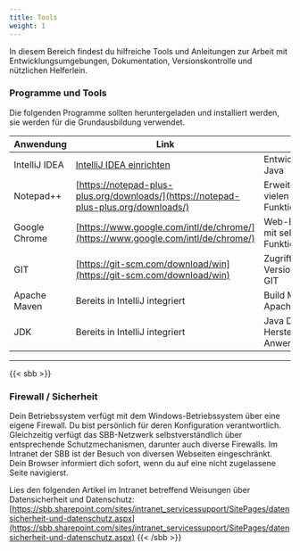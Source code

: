 ```yaml
---
title: Tools
weight: 1
---
```


In diesem Bereich findest du hilfreiche Tools und Anleitungen zur Arbeit mit Entwicklungsumgebungen, Dokumentation, Versionskontrolle und nützlichen Helferlein.

### Programme und Tools

Die folgenden Programme sollten heruntergeladen und installiert werden, sie werden für die Grundausbildung verwendet.

| Anwendung     | Link                                                                                 | Zweck                                                       |
| ------------- | ------------------------------------------------------------------------------------ | ----------------------------------------------------------- |
| IntelliJ IDEA | [IntelliJ IDEA einrichten](./02_ide/01_intellij/01_installation/)                    | Entwicklungsumgebung für Java                               |
| Notepad++     | [https://notepad-plus-plus.org/downloads/](https://notepad-plus-plus.org/downloads/) | Erweiterter Texteditor mit vielen nützlichen Funktionen     |
| Google Chrome | [https://www.google.com/intl/de/chrome/](https://www.google.com/intl/de/chrome/)     | Web-Browser von Google mit sehr guten Entwickler-Funktionen |
| GIT           | [https://git-scm.com/download/win](https://git-scm.com/download/win)                 | Zugriff auf das Versionsverwaltungssystem GIT               |
| Apache Maven  | Bereits in IntelliJ integriert                                                       | Build Management Tool von Apache                            |
| JDK           | Bereits in IntelliJ integriert                                                       | Java Development Kit zur Herstellung von Java-Anwendungen   |

---

{{< sbb >}}

### Firewall / Sicherheit

Dein Betriebssystem verfügt mit dem Windows-Betriebssystem über eine eigene Firewall. Du bist persönlich für deren Konfiguration verantwortlich.
Gleichzeitig verfügt das SBB-Netzwerk selbstverständlich über entsprechende Schutzmechanismen, darunter auch diverse Firewalls.
Im Intranet der SBB ist der Besuch von diversen Webseiten eingeschränkt. Dein Browser informiert dich sofort, wenn du auf eine nicht zugelassene Seite navigierst.

Lies den folgenden Artikel im Intranet betreffend Weisungen über Datensicherheit und Datenschutz: [https://sbb.sharepoint.com/sites/intranet_servicessupport/SitePages/datensicherheit-und-datenschutz.aspx](https://sbb.sharepoint.com/sites/intranet_servicessupport/SitePages/datensicherheit-und-datenschutz.aspx)
{{< /sbb >}}
